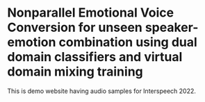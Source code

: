 # Nonparallel Emotional Voice Conversion for unseen speaker-emotion combination using dual domain classifiers and virtual domain mixing training
This is demo website having audio samples for Interspeech 2022.
